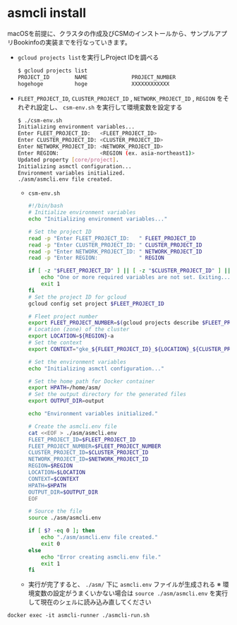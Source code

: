 # asmcli install

macOSを前提に、クラスタの作成及びCSMのインストールから、サンプルアプリBookinfoの実装までを行なっていきます。

- `gcloud projects list`を実行しProject IDを調べる
    
    ```bash
    $ gcloud projects list
    PROJECT_ID        NAME              PROJECT_NUMBER
    hogehoge          hoge              XXXXXXXXXXXX
    ```
    
- `FLEET_PROJECT_ID`, `CLUSTER_PROJECT_ID` , `NETWORK_PROJECT_ID` , `REGION` をそれぞれ設定し、 `csm-env.sh` を実行して環境変数を設定する
    
    ```bash
    $ ./csm-env.sh
    Initializing environment variables...
    Enter FLEET_PROJECT_ID:   <FLEET_PROJECT_ID>
    Enter CLUSTER_PROJECT_ID: <CLUSTER_PROJECT_ID>
    Enter NETWORK_PROJECT_ID: <NETWORK_PROJECT_ID>
    Enter REGION:             <REGION (ex. asia-northeast1)>
    Updated property [core/project].
    Initializing asmctl configuration...
    Environment variables initialized.
    ./asm/asmcli.env file created.
    ```
    
    - `csm-env.sh`
        
        ```bash
        #!/bin/bash
        # Initialize environment variables
        echo "Initializing environment variables..."
        
        # Set the project ID
        read -p "Enter FLEET_PROJECT_ID:   " FLEET_PROJECT_ID
        read -p "Enter CLUSTER_PROJECT_ID: " CLUSTER_PROJECT_ID
        read -p "Enter NETWORK_PROJECT_ID: " NETWORK_PROJECT_ID
        read -p "Enter REGION:             " REGION
        
        if [ -z "$FLEET_PROJECT_ID" ] || [ -z "$CLUSTER_PROJECT_ID" ] || [ -z "$NETWORK_PROJECT_ID" ] || [ -z "$REGION" ]; then
            echo "One or more required variables are not set. Exiting..."
            exit 1
        fi
        # Set the project ID for gcloud
        gcloud config set project $FLEET_PROJECT_ID
        
        # Fleet project number
        export FLEET_PROJECT_NUMBER=$(gcloud projects describe $FLEET_PROJECT_ID --format="value(projectNumber)")
        # Location (zone) of the cluster
        export LOCATION=${REGION}-a
        # Set the context
        export CONTEXT="gke_${FLEET_PROJECT_ID}_${LOCATION}_${CLUSTER_PROJECT_ID}"
        
        # Set the environment variables
        echo "Initializing asmctl configuration..."
        
        # Set the home path for Docker container
        export HPATH=/home/asm/
        # Set the output directory for the generated files
        export OUTPUT_DIR=output
        
        echo "Environment variables initialized."
        
        # Create the asmcli.env file
        cat <<EOF > ./asm/asmcli.env
        FLEET_PROJECT_ID=$FLEET_PROJECT_ID
        FLEET_PROJECT_NUMBER=$FLEET_PROJECT_NUMBER
        CLUSTER_PROJECT_ID=$CLUSTER_PROJECT_ID
        NETWORK_PROJECT_ID=$NETWORK_PROJECT_ID
        REGION=$REGION
        LOCATION=$LOCATION
        CONTEXT=$CONTEXT
        HPATH=$HPATH
        OUTPUT_DIR=$OUTPUT_DIR
        EOF
        
        # Source the file
        source ./asm/asmcli.env
        
        if [ $? -eq 0 ]; then
            echo "./asm/asmcli.env file created."
            exit 0
        else
            echo "Error creating asmcli.env file."
            exit 1
        fi
        ```
        
    - 実行が完了すると、 `./asm/` 下に `asmcli.env` ファイルが生成される
    ※ 環境変数の設定がうまくいかない場合は `source ./asm/asmcli.env` を実行して現在のシェルに読み込み直してください

```shell
docker exec -it asmcli-runner ./asmcli-run.sh
```
